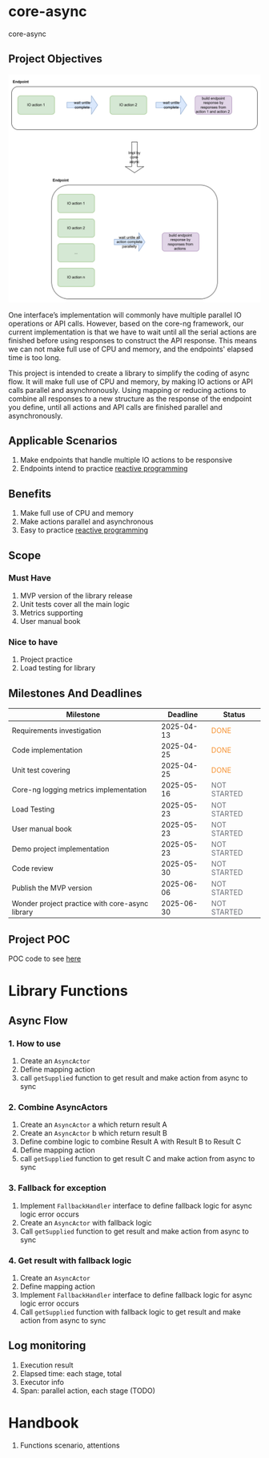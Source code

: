 # core-async
core-async
## Project Objectives
![core_async_impl.png](core_async_impl.png)

One interface’s implementation will commonly have multiple parallel IO operations or API calls. 
However, based on the core-ng framework, our current implementation is that we have to wait until all the serial actions are finished before using responses to construct the API response. 
This means we can not make full use of CPU and memory, and the endpoints' elapsed time is too long.

This project is intended to create a library to simplify the coding of async flow. 
It will make full use of CPU and memory, by making IO actions or API calls parallel and asynchronously. 
Using mapping or reducing actions to combine all responses to a new structure as the response of the endpoint you define, until all actions and API calls are finished parallel and asynchronously.

## Applicable Scenarios
1. Make endpoints that handle multiple IO actions to be responsive
2. Endpoints intend to practice [reactive programming](https://en.wikipedia.org/wiki/Reactive_programming)

## Benefits
1. Make full use of CPU and memory
2. Make actions parallel and asynchronous
3. Easy to practice [reactive programming](https://en.wikipedia.org/wiki/Reactive_programming)

## Scope

### Must Have
1. MVP version of the library release
2. Unit tests cover all the main logic
3. Metrics supporting
4. User manual book

### Nice to have
1. Project practice
2. Load testing for library

## Milestones And Deadlines

| Milestone   | Deadline   | Status                                   |
|--------|------------|------------------------------------------|
| Requirements investigation   | 2025-04-13 | <font color='#f79232'>DONE</font> |
| Code implementation  | 2025-04-25 | <font color='#f79232'>DONE</font> |
| Unit test covering  | 2025-04-25 | <font color='#f79232'>DONE</font>        |
| Core-ng logging metrics implementation  | 2025-05-16 | <font color='#6b6e76'>NOT STARTED</font> |
| Load Testing  | 2025-05-23 | <font color='#6b6e76'>NOT STARTED</font> |
| User manual book | 2025-05-23 | <font color='#6b6e76'>NOT STARTED</font> |
| Demo project implementation | 2025-05-23 | <font color='#6b6e76'>NOT STARTED</font> |
| Code review | 2025-05-30 | <font color='#6b6e76'>NOT STARTED</font> |
| Publish the MVP version | 2025-06-06 | <font color='#6b6e76'>NOT STARTED</font> |
| Wonder project practice with core-async library | 2025-06-30 | <font color='#6b6e76'>NOT STARTED</font> |

## Project POC
POC code to see [here](https://github.com/food-truck/blueapron-project/pull/409)

# Library Functions
## Async Flow

### 1. How to use
1. Create an `AsyncActor`
2. Define mapping action
3. call `getSupplied` function to get result and make action from async to sync

### 2. Combine AsyncActors
1. Create an `AsyncActor` a which return result A
2. Create an `AsyncActor` b which return result B
3. Define combine logic to combine Result A with Result B to Result C
4. Define mapping action
5. call `getSupplied` function to get result C and make action from async to sync

### 3. Fallback for exception
1. Implement `FallbackHandler` interface to define fallback logic for async logic error occurs
2. Create an `AsyncActor` with fallback logic
3. Call `getSupplied` function to get result and make action from async to sync

### 4. Get result with fallback logic
1. Create an `AsyncActor`
2. Define mapping action
3. Implement `FallbackHandler` interface to define fallback logic for async logic error occurs
4. Call `getSupplied` function with fallback logic to get result and make action from async to sync

## Log monitoring
1. Execution result
2. Elapsed time: each stage, total
3. Executor info
4. Span: parallel action, each stage (TODO)

# Handbook
1. Functions scenario, attentions
